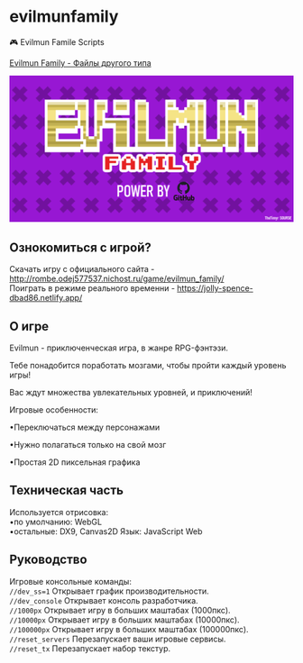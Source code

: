# evilmunfamily
🎮 Evilmun Famile Scripts

[Evilmun Family - Файлы другого типа](https://github.com/thetimyr/evilmunfamily_roombers)

![Игра](https://github.com/thetimyr/evilmunfamily/blob/main/logo_github.png?raw=true)
## Ознокомиться с игрой?
Скачать игру с официального сайта - http://rombe.odej577537.nichost.ru/game/evilmun_family/      
Поиграть в режиме реального временни - https://jolly-spence-dbad86.netlify.app/
## О игре
Evilmun - приключенческая игра, в жанре RPG-фэнтэзи.

Тебе понадобится поработать мозгами, чтобы пройти каждый уровень игры!

Вас ждут множества увлекательных уровней, и приключений!

Игровые особенности:

•Переключаться между персонажами

•Нужно полагаться только на свой мозг

•Простая 2D пиксельная графика

## Техническая часть
Используется отрисовка:    
•по умолчанию: WebGL       
•остальные: DX9, Canvas2D
Язык: JavaScript Web    

## Руководство 

Игровые консольные команды:     
```//dev_ss=1``` Открывает график производительности.      
```//dev_console``` Открывает консоль разработчика.      
```//1000px``` Открывает игру в больших маштабах (1000пкс).      
```//10000px``` Открывает игру в больших маштабах (10000пкс).    
```//100000px``` Открывает игру в больших маштабах (100000пкс).    
```//reset_servers``` Перезапускает ваши игровые сервисы.    
```//reset_tx``` Перезапускает набор текстур.    
